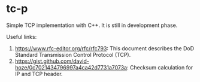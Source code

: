 # tc-p

Simple TCP implementation with C++. It is still in development phase.

Useful links:
1) https://www.rfc-editor.org/rfc/rfc793: This document describes the DoD Standard Transmission Control Protocol (TCP).
2) https://gist.github.com/david-hoze/0c7021434796997a4ca42d7731a7073a: Checksum calculation for IP and TCP header.
